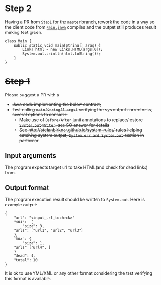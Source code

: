 
# Step 2
Having a PR from `Step1` for the `master` branch, rework the code in a way so the client code from [`Main.java`](https://github.com/ekondrashev/java-dead-links/blob/step2/src/main/java/Main.java) compiles and the output still produces result making test green:
```
class Main {
    public static void main(String[] args) {
        Links html = new Links.HTML(args[0]);
        System.out.println(html.toString());
    }
}
```

# ~~Step 1~~
~~Please suggest a PR with a~~
* ~~Java code implementing the below contract;~~
* ~~Test calling `main(String[] args)` verifying the sys output correctness, several options to consider:~~
  * ~~Make use of `Before/After` junit annotations to replace/restore `System.out` `Writer`, see [SO](https://stackoverflow.com/a/1119559) answer for details~~
  * ~~See http://stefanbirkner.github.io/system-rules/ rules helping catching system output, `System.err and System.out` section in particular~~


## Input arguments
The program expects target url to take HTML(and check for dead links) from.

## Output format
The program execution result should be written to `System.out`. Here is example output:

```
{
    "url": "<input_url_tocheck>"
    "404":  {
        "size": 3,
	"urls": ["url1", "url2", "url3"]
    },
    "50x": {
        "size": 1,
	"urls" ["url4", ]
    }
    "dead": 4,
    "total": 10
}
```

It is ok to use YML/XML or any other format considering the test verifying this format is available.
